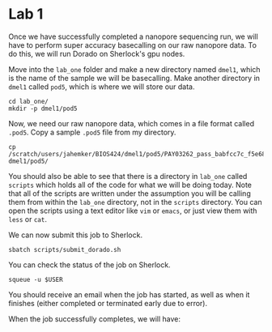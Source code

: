 # Lab 1
Once we have successfully completed a nanopore sequencing run, we will have to perform super accuracy basecalling on our raw nanopore data. To do this, we will run Dorado on Sherlock's gpu nodes.

Move into the `lab_one` folder and make a new directory named `dmel1`, which is the name of the sample we will be basecalling. Make another directory in `dmel1` called `pod5`, which is where we will store our data.
```
cd lab_one/
mkdir -p dmel1/pod5
```
Now, we need our raw nanopore data, which comes in a file format called `.pod5`. Copy a sample `.pod5` file from my directory.
```
cp /scratch/users/jahemker/BIOS424/dmel1/pod5/PAY03262_pass_babfcc7c_f5e685fc_431.pod5 dmel1/pod5/
```

You should also be able to see that there is a directory in `lab_one` called `scripts` which holds all of the code for what we will be doing today. Note that all of the scripts are written under the assumption you will be calling them from within the `lab_one` directory, not in the `scripts` directory. You can open the scripts using a text editor like `vim` or `emacs`, or just view them with `less` or `cat`.

We can now submit this job to Sherlock.
```
sbatch scripts/submit_dorado.sh
```
You can check the status of the job on Sherlock.
```
squeue -u $USER
```

You should receive an email when the job has started, as well as when it finishes (either completed or terminated early due to error).

When the job successfully completes, we will have:


